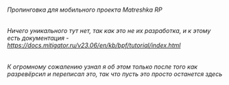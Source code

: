 ###### Пропинговка для мобильного проекта Matreshka RP
###### Ничего уникального тут нет, так как это не их разработка, и к этому есть документация - https://docs.mitigator.ru/v23.06/en/kb/bpf/tutorial/index.html
###### К огромному сожалению узнал я об этом только после того как разревёрсил и переписал это, так что пусть это просто останется здесь
